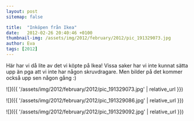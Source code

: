 ```yaml
---
layout: post
sitemap: false

title:  "Inköpen från Ikea"
date:   2012-02-26 20:40:46 +0100
thumbnail-img: /assets/img/2012/february/2012/pic_191329073.jpg
author: Eva
tags: [2012]
---
```


Här har vi då lite av det vi köpte på Ikea! Vissa saker har vi inte kunnat sätta upp än pga att vi inte har någon skruvdragare. Men bilder på det kommer också upp sen någon gång :)

![]({{ '/assets/img/2012/february/2012/pic_191329073.jpg'  | relative_url }})

![]({{ '/assets/img/2012/february/2012/pic_191329086.jpg'  | relative_url }})

![]({{ '/assets/img/2012/february/2012/pic_191329092.jpg'  | relative_url }})

